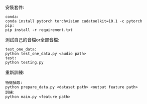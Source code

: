安裝套件:
```
conda:
conda install pytorch torchvision cudatoolkit=10.1 -c pytorch
pip:
pip install -r requirement.txt
```

測試自己的音檔or全部音檔:
```
test_one_data:
python test_one_data.py <audio path>
test:
python testing.py
```

重新訓練:
```
特徵抽取:
python prepare_data.py <dataset path> <output feature path>
訓練:
python main.py <feature path>
```